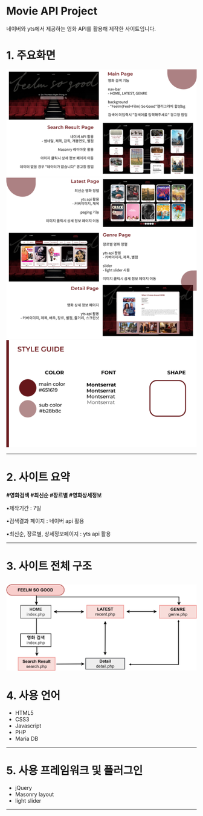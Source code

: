 
# Movie API Project


네이버와 yts에서 제공하는 영화 API를 활용해 제작한 사이트입니다.

# 1. 주요화면

![movie_api_1.png](/img/readme/movie_api_1.png)
![movie_api_2.png](/img/readme/movie_api_2.png)
![movie_api_style.png](/img/readme/movie_api_style.png)


---

# 2. 사이트 요약

**#영화검색 #최신순 #장르별  #영화상세정보**

▪️제작기간 : 7일

▪️검색결과 페이지 : 네이버 api 활용

▪️최신순, 장르별, 상세정보페이지 : yts api 활용


---

# 3. 사이트 전체  구조

![movie_api_flowchart.png](/img/readme/movie_api_flowchart.png)
---

# 4. 사용 언어

- HTML5
- CSS3
- Javascript
- PHP
- Maria DB

---

# 5. 사용 프레임워크 및 플러그인

- jQuery
- Masonry layout
- light slider

---
